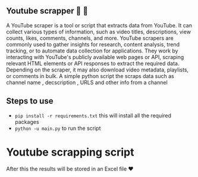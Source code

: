 ## Youtube scrapper :tada: :rocket:
A YouTube scraper is a tool or script that extracts data from YouTube. It can collect various types of information, such as video titles, descriptions, view counts, likes, comments, channels, and more. YouTube scrapers are commonly used to gather insights for research, content analysis, trend tracking, or to automate data collection for applications. They work by interacting with YouTube's publicly available web pages or API, scraping relevant HTML elements or API responses to extract the required data. Depending on the scraper, it may also download video metadata, playlists, or comments in bulk.
A simple python script the scraps data such as channel name , decscription , URLS and other info from a channel

## Steps to use
- ```pip install -r requirements.txt``` this will install all the required packages
- ```python -u main.py``` to run the script 

# Youtube scrapping script


After this the results will be stored in an Excel file ❤️

